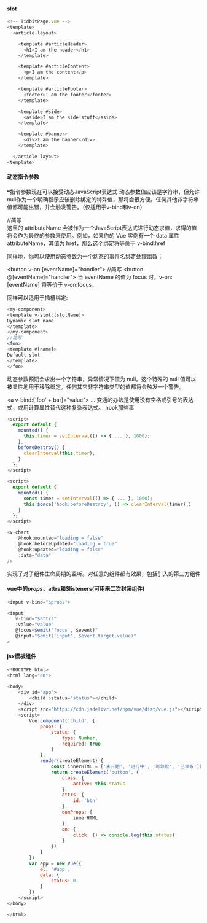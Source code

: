 #### slot

``` javascript
<!-- TidbitPage.vue -->
<template>
  <article-layout>

    <template #articleHeader>
      <h1>I am the header</h1>
    </template>

    <template #articleContent>
      <p>I am the content</p>
    </template>

    <template #articleFooter>
      <footer>I am the footer</footer>
    </template>

    <template #side>
      <aside>I am the side stuff</aside>
    </template>

    <template #banner>
      <div>I am the banner</div>
    </template>

  </article-layout>
<template>
```
#### 动态指令参数
❝指令参数现在可以接受动态JavaScript表达式 动态参数值应该是字符串，但允许null作为一个明确指示应该删除绑定的特殊值，那将会很方便。任何其他非字符串值都可能出错，并会触发警告。（仅适用于v-bind和v-on）
<div v-bind:[attr]="attributeName"></div>
//简写
<div :[attr]="attributeName"></div>
这里的 attributeName 会被作为一个JavaScript表达式进行动态求值，求得的值将会作为最终的参数来使用。例如，如果你的 Vue 实例有一个 data 属性 attributeName，其值为 href，那么这个绑定将等价于 v-bind:href

同样地，你可以使用动态参数为一个动态的事件名绑定处理函数：

<button v-on:[eventName]="handler"></button>
//简写
<button @[eventName]="handler"></button>
当 eventName 的值为 focus 时，v-on:[eventName] 将等价于 v-on:focus。

同样可以适用于插槽绑定:
``` javascript
<my-component>
<template v-slot:[slotName]>
Dynamic slot name
</template>
</my-component>
//简写
<foo>
<template #[name]>
Default slot
</template>
</foo>
```
动态参数预期会求出一个字符串，异常情况下值为 null。这个特殊的 null 值可以被显性地用于移除绑定。任何其它非字符串类型的值都将会触发一个警告。
<!-- 这会触发一个编译警告 且 无效 -->
<a v-bind:['foo' + bar]="value"> ... </a>
变通的办法是使用没有空格或引号的表达式，或用计算属性替代这种复杂表达式。
hook那些事

``` javascript
<script>
  export default {
    mounted() {
      this.timer = setInterval(() => { ... }, 1000);
    },
    beforeDestroy() {
      clearInterval(this.timer);
    }
  };
</script>
```

``` javascript
<script>
  export default {
    mounted() {
      const timer = setInterval(() => { ... }, 1000);
      this.$once('hook:beforeDestroy', () => clearInterval(timer);)
    }
  };
</script>
```

``` javascript
<v-chart
    @hook:mounted="loading = false"
    @hook:beforeUpdated="loading = true"
    @hook:updated="loading = false"
    :data="data"
/>
```
实现了对子组件生命周期的监听。对任意的组件都有效果，包括引入的第三方组件
#### vue中的$props、$attrs和$listeners(可用来二次封装组件)

``` javascript
<input v-bind="$props">
```
``` javascript
<input
   v-bind="$attrs"
   :value="value"
   @focus=$emit('focus', $event)"
   @input="$emit('input', $event.target.value)"
>
```
#### jsx模板组件

``` javascript
<!DOCTYPE html>
<html lang="en">

<body>
    <div id="app">
        <child :status="status"></child>
    </div>
    <script src="https://cdn.jsdelivr.net/npm/vue/dist/vue.js"></script>
    <script>
        Vue.component('child', {
            props: {
                status: {
                    type: Number,
                    required: true
                }
            },
            render(createElement) {
                const innerHTML = ['未开始', '进行中', '可领取', '已领取'][this.status]
                return createElement('button', {
                    class: {
                        active: this.status
                    },
                    attrs: {
                        id: 'btn'
                    },
                    domProps: {
                        innerHTML
                    },
                    on: {
                        click: () => console.log(this.status)
                    }
                })
            }
        })
        var app = new Vue({
            el: '#app',
            data: {
                status: 0
            }
        })
    </script>
</body>

</html>
```